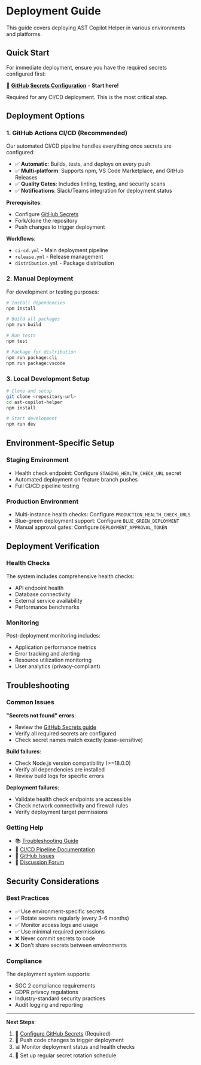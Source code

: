 # Deployment Guide

This guide covers deploying AST Copilot Helper in various environments and platforms.

## Quick Start

For immediate deployment, ensure you have the required secrets configured first:

🔑 **[GitHub Secrets Configuration](deployment/GITHUB_SECRETS.md)** - **Start here!**

Required for any CI/CD deployment. This is the most critical step.

## Deployment Options

### 1. GitHub Actions CI/CD (Recommended)

Our automated CI/CD pipeline handles everything once secrets are configured:

- ✅ **Automatic**: Builds, tests, and deploys on every push
- ✅ **Multi-platform**: Supports npm, VS Code Marketplace, and GitHub Releases
- ✅ **Quality Gates**: Includes linting, testing, and security scans
- ✅ **Notifications**: Slack/Teams integration for deployment status

**Prerequisites**: 
- Configure [GitHub Secrets](deployment/GITHUB_SECRETS.md)
- Fork/clone the repository
- Push changes to trigger deployment

**Workflows**:
- `ci-cd.yml` - Main deployment pipeline
- `release.yml` - Release management
- `distribution.yml` - Package distribution

### 2. Manual Deployment

For development or testing purposes:

```bash
# Install dependencies
npm install

# Build all packages  
npm run build

# Run tests
npm test

# Package for distribution
npm run package:cli
npm run package:vscode
```

### 3. Local Development Setup

```bash
# Clone and setup
git clone <repository-url>
cd ast-copilot-helper
npm install

# Start development
npm run dev
```

## Environment-Specific Setup

### Staging Environment

- Health check endpoint: Configure `STAGING_HEALTH_CHECK_URL` secret
- Automated deployment on feature branch pushes
- Full CI/CD pipeline testing

### Production Environment  

- Multi-instance health checks: Configure `PRODUCTION_HEALTH_CHECK_URLS`
- Blue-green deployment support: Configure `BLUE_GREEN_DEPLOYMENT`
- Manual approval gates: Configure `DEPLOYMENT_APPROVAL_TOKEN`

## Deployment Verification

### Health Checks

The system includes comprehensive health checks:

- API endpoint health
- Database connectivity  
- External service availability
- Performance benchmarks

### Monitoring

Post-deployment monitoring includes:

- Application performance metrics
- Error tracking and alerting
- Resource utilization monitoring
- User analytics (privacy-compliant)

## Troubleshooting

### Common Issues

**"Secrets not found" errors**:
- Review the [GitHub Secrets guide](deployment/GITHUB_SECRETS.md)
- Verify all required secrets are configured
- Check secret names match exactly (case-sensitive)

**Build failures**:
- Check Node.js version compatibility (>=18.0.0)
- Verify all dependencies are installed
- Review build logs for specific errors

**Deployment failures**:
- Validate health check endpoints are accessible
- Check network connectivity and firewall rules  
- Verify deployment target permissions

### Getting Help

- 📚 [Troubleshooting Guide](troubleshooting.md)
- 🔧 [CI/CD Pipeline Documentation](CI-CD-PIPELINE.md) 
- 🐛 [GitHub Issues](https://github.com/yourusername/ast-copilot-helper/issues)
- 💬 [Discussion Forum](https://github.com/yourusername/ast-copilot-helper/discussions)

## Security Considerations

### Best Practices

- ✅ Use environment-specific secrets
- ✅ Rotate secrets regularly (every 3-6 months)
- ✅ Monitor access logs and usage
- ✅ Use minimal required permissions
- ❌ Never commit secrets to code
- ❌ Don't share secrets between environments

### Compliance

The deployment system supports:

- SOC 2 compliance requirements
- GDPR privacy regulations
- Industry-standard security practices
- Audit logging and reporting

---

**Next Steps**: 
1. 🔑 [Configure GitHub Secrets](deployment/GITHUB_SECRETS.md) (Required)
2. 🚀 Push code changes to trigger deployment
3. 📊 Monitor deployment status and health checks
4. 🔄 Set up regular secret rotation schedule